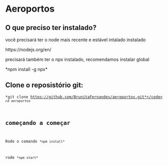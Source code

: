 # Aeroportos

## O que preciso ter instalado?
  <p>você precisará ter o node mais recente e estável intalado instalado</p>
     https://nodejs.org/en/
  <p>precisará também ter o npx instalado, recomendamos instalar global</p>
    *npm install -g npx*
    
  

## Clone o reposistório git: 
  <code>*git clone https://github.com/BrunitaFernandes/aeroportos.git*</code>
  <code>*cd aeroportos*</code>

## começando a começar
<p>Rode o comando <code>*npm install*</code></p>
<p>rode <code>*npm start*</code></p>
